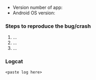 * Version number of app: 
* Android OS version:

### Steps to reproduce the bug/crash

1. ...
2. ...
3. ...

### Logcat

```
<paste log here>
```
